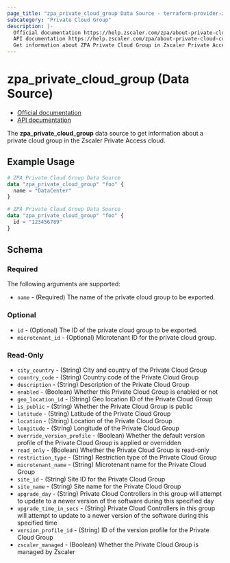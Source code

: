 ```yaml
---
page_title: "zpa_private_cloud_group Data Source - terraform-provider-zpa"
subcategory: "Private Cloud Group"
description: |-
  Official documentation https://help.zscaler.com/zpa/about-private-cloud-controller-groups
  API documentation https://help.zscaler.com/zpa/about-private-cloud-controller-groups
  Get information about ZPA Private Cloud Group in Zscaler Private Access cloud.
---
```


# zpa_private_cloud_group (Data Source)

* [Official documentation](https://help.zscaler.com/zpa/about-private-cloud-controller-groups)
* [API documentation](https://help.zscaler.com/zpa/about-private-cloud-controller-groups)

The **zpa_private_cloud_group** data source to get information about a private cloud group in the Zscaler Private Access cloud.

## Example Usage

```terraform
# ZPA Private Cloud Group Data Source
data "zpa_private_cloud_group" "foo" {
  name = "DataCenter"
}
```

```terraform
# ZPA Private Cloud Group Data Source
data "zpa_private_cloud_group" "foo" {
  id = "123456789"
}
```

## Schema

### Required

The following arguments are supported:

* `name` - (Required) The name of the private cloud group to be exported.

### Optional

* `id` - (Optional) The ID of the private cloud group to be exported.
* `microtenant_id` - (Optional) Microtenant ID for the private cloud group.

### Read-Only

* `city_country` - (String) City and country of the Private Cloud Group
* `country_code` - (String) Country code of the Private Cloud Group
* `description` - (String) Description of the Private Cloud Group
* `enabled` - (Boolean) Whether this Private Cloud Group is enabled or not
* `geo_location_id` - (String) Geo location ID of the Private Cloud Group
* `is_public` - (String) Whether the Private Cloud Group is public
* `latitude` - (String) Latitude of the Private Cloud Group
* `location` - (String) Location of the Private Cloud Group
* `longitude` - (String) Longitude of the Private Cloud Group
* `override_version_profile` - (Boolean) Whether the default version profile of the Private Cloud Group is applied or overridden
* `read_only` - (Boolean) Whether the Private Cloud Group is read-only
* `restriction_type` - (String) Restriction type of the Private Cloud Group
* `microtenant_name` - (String) Microtenant name for the Private Cloud Group
* `site_id` - (String) Site ID for the Private Cloud Group
* `site_name` - (String) Site name for the Private Cloud Group
* `upgrade_day` - (String) Private Cloud Controllers in this group will attempt to update to a newer version of the software during this specified day
* `upgrade_time_in_secs` - (String) Private Cloud Controllers in this group will attempt to update to a newer version of the software during this specified time
* `version_profile_id` - (String) ID of the version profile for the Private Cloud Group
* `zscaler_managed` - (Boolean) Whether the Private Cloud Group is managed by Zscaler
